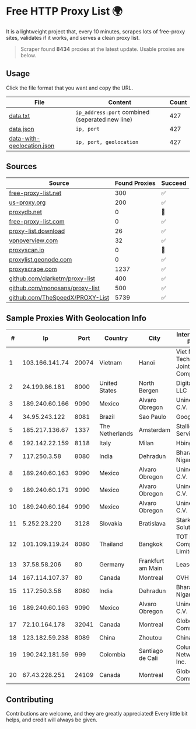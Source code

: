 
# Free HTTP Proxy List 🌍

It is a lightweight project that, every 10 minutes, scrapes lots of free-proxy sites, validates if it works, and serves a clean proxy list.


> Scraper found **8434** proxies at the latest update. Usable proxies are below.

## Usage

Click the file format that you want and copy the URL.


|File|Content|Count|
|----|-------|-----|
|[data.txt](https://raw.githubusercontent.com/themiralay/Proxy-List-World/master/data.txt)|`ip_address:port` combined (seperated new line)|427|
|[data.json](https://raw.githubusercontent.com/themiralay/Proxy-List-World/master/data.json)|`ip, port`|427|
|[data-with-geolocation.json](https://raw.githubusercontent.com/themiralay/Proxy-List-World/master/data-with-geolocation.json)|`ip, port, geolocation`|427|

## Sources

|Source|Found Proxies|Succeed|
|------|-------------|-------|
|[free-proxy-list.net](https://free-proxy-list.net)|300|✅|
|[us-proxy.org](https://www.us-proxy.org)|200|✅|
|[proxydb.net](http://proxydb.net)|0|🚫|
|[free-proxy-list.com](https://free-proxy-list.com/?page=&port=&type%5B%5D=http&type%5B%5D=https&up_time=0&search=Search)|0|✅|
|[proxy-list.download](https://www.proxy-list.download/HTTP)|26|✅|
|[vpnoverview.com](https://vpnoverview.com/privacy/anonymous-browsing/free-proxy-servers)|32|✅|
|[proxyscan.io](https://www.proxyscan.io)|0|🚫|
|[proxylist.geonode.com](https://proxylist.geonode.com/api/proxy-list?limit=300&page=1&sort_by=lastChecked&sort_type=desc&protocols=http,https)|0|✅|
|[proxyscrape.com](https://api.proxyscrape.com/v2/?request=displayproxies&protocol=http&timeout=10000&country=all&ssl=all&anonymity=all)|1237|✅|
|[github.com/clarketm/proxy-list](https://raw.githubusercontent.com/clarketm/proxy-list/master/proxy-list-raw.txt)|400|✅|
|[github.com/monosans/proxy-list](https://raw.githubusercontent.com/monosans/proxy-list/main/proxies/http.txt)|500|✅|
|[github.com/TheSpeedX/PROXY-List](https://raw.githubusercontent.com/TheSpeedX/PROXY-List/master/http.txt)|5739|✅|


## Sample Proxies With Geolocation Info

|#|Ip|Port|Country|City|Internet Service Provider|
|-|--|----|-------|----|-------------------------|
|1|103.166.141.74|20074|Vietnam|Hanoi|Viet NAM Cloud Technology Joint Stock Company|
|2|24.199.86.181|8000|United States|North Bergen|DigitalOcean, LLC|
|3|189.240.60.166|9090|Mexico|Alvaro Obregon|Uninet S.A. de C.V.|
|4|34.95.243.122|8081|Brazil|Sao Paulo|Google LLC|
|5|185.217.136.67|1337|The Netherlands|Amsterdam|Stallion Network Services Limited|
|6|192.142.22.159|8118|Italy|Milan|Hbing Limited|
|7|117.250.3.58|8080|India|Dehradun|Bharat Sanchar Nigam Ltd|
|8|189.240.60.163|9090|Mexico|Alvaro Obregon|Uninet S.A. de C.V.|
|9|189.240.60.171|9090|Mexico|Alvaro Obregon|Uninet S.A. de C.V.|
|10|189.240.60.164|9090|Mexico|Alvaro Obregon|Uninet S.A. de C.V.|
|11|5.252.23.220|3128|Slovakia|Bratislava|Stark Industries Solutions LTD|
|12|101.109.119.24|8080|Thailand|Bangkok|TOT Public Company Limited|
|13|37.58.58.206|80|Germany|Frankfurt am Main|LeaseWeb DE|
|14|167.114.107.37|80|Canada|Montreal|OVH SAS|
|15|117.250.3.58|8080|India|Dehradun|Bharat Sanchar Nigam Ltd|
|16|189.240.60.163|9090|Mexico|Alvaro Obregon|Uninet S.A. de C.V.|
|17|72.10.164.178|32041|Canada|Montreal|GloboTech Communications|
|18|123.182.59.238|8089|China|Zhoutou|China Telecom|
|19|190.242.181.59|999|Colombia|Santiago de Cali|Columbus Networks USA, Inc.|
|20|67.43.228.251|24109|Canada|Montreal|GloboTech Communications|



## Contributing

Contributions are welcome, and they are greatly appreciated! Every
little bit helps, and credit will always be given.


